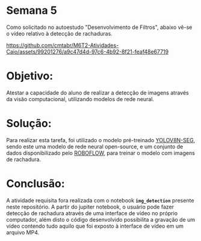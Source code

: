 # Semana 5 
Como solicitado no autoestudo "Desenvolvimento de Filtros", abaixo vê-se o vídeo relativo à detecção de rachaduras. 

https://github.com/cmtabr/M6T2-Atividades-Caio/assets/99201276/a9c47d4d-97c6-4b92-8f21-feaf48e67719

# Objetivo: 
Atestar a capacidade do aluno de realizar a detecção de imagens através da visão computacional, utilizando modelos de rede neural.

# Solução: 
Para realizar esta tarefa, foi utilizado o modelo pré-treinado [YOLOV8N-SEG](https://docs.ultralytics.com/quickstart/#use-with-python), sendo este uma modelo de rede neural open-source, e um conjunto de dados disponibilizado pelo [ROBOFLOW](https://universe.roboflow.com/university-bswxt/crack-bphdr/dataset/2), para treinar o modelo com imagens de rachadura. 

# Conclusão: 
A atividade requisita fora realizada com o notebook **`img_detection`** presente neste repositório. A partir do jupiter notebook, o usuário pode fazer detecção de rachadura através de uma interface de vídeo no próprio computador, além disto o código desenvolvido possibilita a gravação de um vídeo contendo tudo aquilo que foi exposto à interface de vídeo em um arquivo MP4. 

